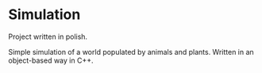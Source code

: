 # Simulation

Project written in polish.

Simple simulation of a world populated by animals and plants. Written in an object-based way in C++.
